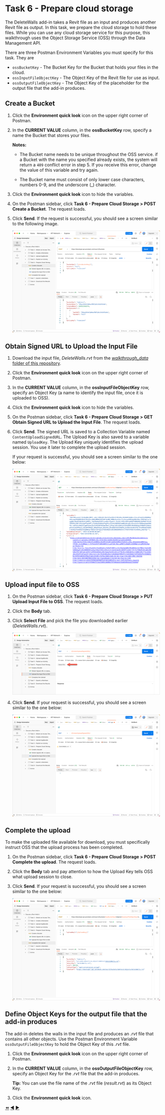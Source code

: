 # Task 6 - Prepare cloud storage

The DeleteWalls add-in takes a Revit file as an input and produces another Revit file as output. In this task, we prepare the cloud storage to hold these files. While you can use any cloud storage service for this purpose, this walkthrough uses the Object Storage Service (OSS) through the Data Management API.

There are three Postman Environment Variables you must specify for this task. They are
- `ossBucketKey` - The Bucket Key for the Bucket that holds your files in the cloud.
- `ossInputFileObjectKey` - The Object Key of the Revit file for use as input.
- `ossOutputFileObjectKey` - The Object Key of the placeholder for the output file that the add-in produces.

## Create a Bucket

1. Click the **Environment quick look** icon on the upper right corner of Postman.

2. In the **CURRENT VALUE** column, in the **ossBucketKey** row, specify a name the Bucket that stores your files.

    **Notes:**  
    - The Bucket name needs to be unique throughout the OSS service. if a Bucket with the name you specified already exists, the system will return a `409` conflict error in step 5. If you receive this error, change the value of this variable and try again.

    - The Bucket name must consist of only lower case characters, numbers 0-9, and the underscore (_) character.

3. Click the **Environment quick look** icon to hide the variables.

4. On the Postman sidebar, click **Task 6 - Prepare Cloud Storage > POST Create a Bucket**. The request loads.

5. Click **Send**. If the request is successful, you should see a screen similar to the following image.

    ![Successful Bucket Creation](../images/task6-sucessfull_bucket_creation.png "Successful Bucket Creation")

## Obtain Signed URL to Upload the Input File

1. Download the input file, *DeleteWalls.rvt*  from the [*walkthrough_data* folder of this repository](../walkthrough_data).

2. Click the **Environment quick look** icon on the upper right corner of Postman.

3. In the **CURRENT VALUE** column, in the **ossInputFileObjectKey** row, specify an Object Key (a name to identify the input file, once it is uploaded to OSS).

4. Click the **Environment quick look** icon to hide the variables.

5. On the Postman sidebar, click **Task 6 - Prepare Cloud Storage > GET Obtain Signed URL to Upload the Input File**. The request loads.

6. Click **Send**. The signed URL is saved to a Collection Variable named `ContentUploadSignedURL`. The Upload Key is also saved to a variable named `UploadKey`. The Upload Key uniquely identifies the upload session. You use it later to complete the upload session.

   If your request is successful, you should see a screen similar to the one below:

    ![Successful upload of input file](../images/task6-successful_upload.png "Successful upload of input file")


## Upload input file to OSS

1. On the Postman sidebar, click **Task 6 - Prepare Cloud Storage > PUT Upload Input File to OSS**. The request loads.

2. Click the **Body** tab.

3. Click **Select File** and pick the file you downloaded earlier (*DeleteWalls.rvt*).

    ![Select file button](../images/task6-select_files_button.png "Select file button")

4. Click **Send**. If your request is successful, you should see a screen similar to the one below:

    ![Successful upload of input file](../images/task6-upload.png "Successful upload of input file")

## Complete the upload

To make the uploaded file available for download, you must specifically instruct OSS that the upload process has been completed.

1. On the Postman sidebar, click **Task 6 - Prepare Cloud Storage > POST Complete the upload**. The request loads.

2. Click the **Body** tab and pay attention to how the Upload Key tells OSS what upload session to close.

3. Click **Send**. If your request is successful, you should see a screen similar to the one below:

   ![Signed download URL](../images/task6-signed_downloadurl.png "Signed download URL")

## Define Object Keys for the output file that the add-in produces

The add-in deletes the walls in the input file and produces an *.rvt* file that contains all other objects. Use the Postman Environment Variable  `ossOutputFileObjectKey` to hold the Object Key of this *.rvt* file.

1. Click the **Environment quick look** icon on the upper right corner of Postman.

2. In the **CURRENT VALUE** column, in the **ossOutputFileObjectKey** row, specify an Object Key for the *.rvt* file that the add-in produces.

   **Tip:** You can use the file name of the *.rvt* file (*result.rvt*) as its Object Key.

3. Click the **Environment quick look** icon.

[:rewind:](../readme.md "readme.md") [:arrow_backward:](task-5.md "Previous task") [:arrow_forward:](task-7.md "Next task")

